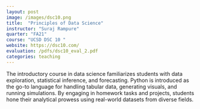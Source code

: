 ```yaml
---
layout: post
image: /images/dsc10.png
title:  "Principles of Data Science"
instructor: "Suraj Rampure"
quarter: "FA21"
course: "UCSD DSC 10 "
website: https://dsc10.com/
evaluation: /pdfs/dsc10_eval_2.pdf
categories: teaching
---
```

The introductory course in data science familiarizes students with data exploration, statistical inference, and forecasting. Python is introduced as the go-to language for handling tabular data, generating visuals, and running simulations. By engaging in homework tasks and projects, students hone their analytical prowess using real-world datasets from diverse fields.